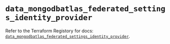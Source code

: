 # `data_mongodbatlas_federated_settings_identity_provider`

Refer to the Terraform Registory for docs: [`data_mongodbatlas_federated_settings_identity_provider`](https://www.terraform.io/docs/providers/mongodbatlas/d/federated_settings_identity_provider).
